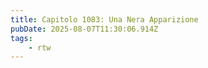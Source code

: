 ```yaml
---
title: Capitolo 1083: Una Nera Apparizione
pubDate: 2025-08-07T11:30:06.914Z
tags:
    - rtw
---
```














